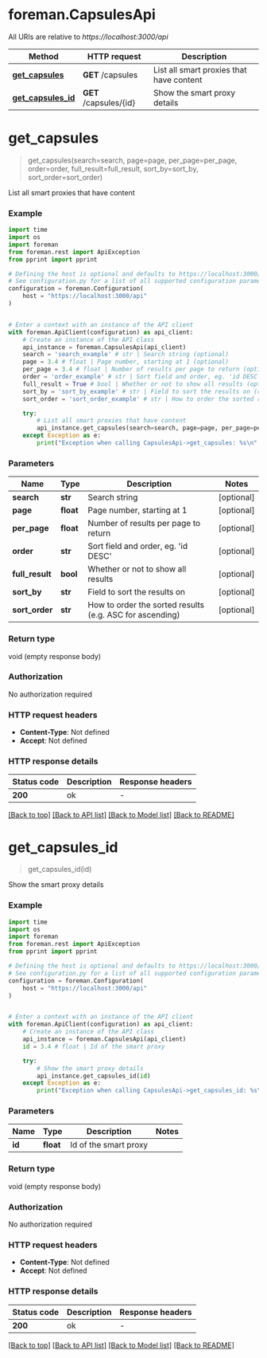 # foreman.CapsulesApi

All URIs are relative to *https://localhost:3000/api*

Method | HTTP request | Description
------------- | ------------- | -------------
[**get_capsules**](CapsulesApi.md#get_capsules) | **GET** /capsules | List all smart proxies that have content
[**get_capsules_id**](CapsulesApi.md#get_capsules_id) | **GET** /capsules/{id} | Show the smart proxy details


# **get_capsules**
> get_capsules(search=search, page=page, per_page=per_page, order=order, full_result=full_result, sort_by=sort_by, sort_order=sort_order)

List all smart proxies that have content

### Example


```python
import time
import os
import foreman
from foreman.rest import ApiException
from pprint import pprint

# Defining the host is optional and defaults to https://localhost:3000/api
# See configuration.py for a list of all supported configuration parameters.
configuration = foreman.Configuration(
    host = "https://localhost:3000/api"
)


# Enter a context with an instance of the API client
with foreman.ApiClient(configuration) as api_client:
    # Create an instance of the API class
    api_instance = foreman.CapsulesApi(api_client)
    search = 'search_example' # str | Search string (optional)
    page = 3.4 # float | Page number, starting at 1 (optional)
    per_page = 3.4 # float | Number of results per page to return (optional)
    order = 'order_example' # str | Sort field and order, eg. 'id DESC' (optional)
    full_result = True # bool | Whether or not to show all results (optional)
    sort_by = 'sort_by_example' # str | Field to sort the results on (optional)
    sort_order = 'sort_order_example' # str | How to order the sorted results (e.g. ASC for ascending) (optional)

    try:
        # List all smart proxies that have content
        api_instance.get_capsules(search=search, page=page, per_page=per_page, order=order, full_result=full_result, sort_by=sort_by, sort_order=sort_order)
    except Exception as e:
        print("Exception when calling CapsulesApi->get_capsules: %s\n" % e)
```



### Parameters


Name | Type | Description  | Notes
------------- | ------------- | ------------- | -------------
 **search** | **str**| Search string | [optional] 
 **page** | **float**| Page number, starting at 1 | [optional] 
 **per_page** | **float**| Number of results per page to return | [optional] 
 **order** | **str**| Sort field and order, eg. &#39;id DESC&#39; | [optional] 
 **full_result** | **bool**| Whether or not to show all results | [optional] 
 **sort_by** | **str**| Field to sort the results on | [optional] 
 **sort_order** | **str**| How to order the sorted results (e.g. ASC for ascending) | [optional] 

### Return type

void (empty response body)

### Authorization

No authorization required

### HTTP request headers

 - **Content-Type**: Not defined
 - **Accept**: Not defined

### HTTP response details

| Status code | Description | Response headers |
|-------------|-------------|------------------|
**200** | ok |  -  |

[[Back to top]](#) [[Back to API list]](../README.md#documentation-for-api-endpoints) [[Back to Model list]](../README.md#documentation-for-models) [[Back to README]](../README.md)

# **get_capsules_id**
> get_capsules_id(id)

Show the smart proxy details

### Example


```python
import time
import os
import foreman
from foreman.rest import ApiException
from pprint import pprint

# Defining the host is optional and defaults to https://localhost:3000/api
# See configuration.py for a list of all supported configuration parameters.
configuration = foreman.Configuration(
    host = "https://localhost:3000/api"
)


# Enter a context with an instance of the API client
with foreman.ApiClient(configuration) as api_client:
    # Create an instance of the API class
    api_instance = foreman.CapsulesApi(api_client)
    id = 3.4 # float | Id of the smart proxy

    try:
        # Show the smart proxy details
        api_instance.get_capsules_id(id)
    except Exception as e:
        print("Exception when calling CapsulesApi->get_capsules_id: %s\n" % e)
```



### Parameters


Name | Type | Description  | Notes
------------- | ------------- | ------------- | -------------
 **id** | **float**| Id of the smart proxy | 

### Return type

void (empty response body)

### Authorization

No authorization required

### HTTP request headers

 - **Content-Type**: Not defined
 - **Accept**: Not defined

### HTTP response details

| Status code | Description | Response headers |
|-------------|-------------|------------------|
**200** | ok |  -  |

[[Back to top]](#) [[Back to API list]](../README.md#documentation-for-api-endpoints) [[Back to Model list]](../README.md#documentation-for-models) [[Back to README]](../README.md)

